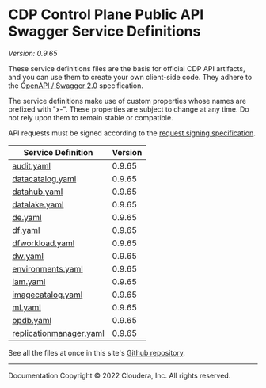 # CDP Control Plane Public API Swagger Service Definitions

*Version: 0.9.65*

These service definitions files are the basis for official CDP API artifacts,
and you can use them to create your own client-side code. They adhere to the
[OpenAPI / Swagger 2.0](https://swagger.io/specification/v2/) specification.

The service definitions make use of custom properties whose names are prefixed
with "x-". These properties are subject to change at any time. Do not rely upon
them to remain stable or compatible.

API requests must be signed according to the
[request signing specification](request_signing.md).

| Service Definition | Version |
| --- | --- |
| [audit.yaml](./audit.yaml) | 0.9.65 |
| [datacatalog.yaml](./datacatalog.yaml) | 0.9.65 |
| [datahub.yaml](./datahub.yaml) | 0.9.65 |
| [datalake.yaml](./datalake.yaml) | 0.9.65 |
| [de.yaml](./de.yaml) | 0.9.65 |
| [df.yaml](./df.yaml) | 0.9.65 |
| [dfworkload.yaml](./dfworkload.yaml) | 0.9.65 |
| [dw.yaml](./dw.yaml) | 0.9.65 |
| [environments.yaml](./environments.yaml) | 0.9.65 |
| [iam.yaml](./iam.yaml) | 0.9.65 |
| [imagecatalog.yaml](./imagecatalog.yaml) | 0.9.65 |
| [ml.yaml](./ml.yaml) | 0.9.65 |
| [opdb.yaml](./opdb.yaml) | 0.9.65 |
| [replicationmanager.yaml](./replicationmanager.yaml) | 0.9.65 |

See all the files at once in this site's
[Github repository](https://github.com/cloudera/cdp-dev-docs/tree/master/api-docs/swagger).

----

Documentation Copyright © 2022 Cloudera, Inc. All rights reserved.

